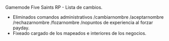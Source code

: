 Gamemode Five Saints RP - Lista de cambios.
- Eliminados comandos administrativos /cambiarnombre /aceptarnombre /rechazarnombre /fozarnombre /nopuntos de experiencia al forzar payday.
- Fixeado cargado de los mapeados e interiores de los negocios.
